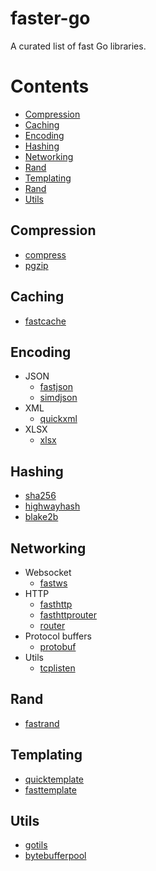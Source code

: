 # faster-go
A curated list of fast Go libraries.

# Contents

- [Compression](#Compression)
- [Caching](#Caching)
- [Encoding](#Encoding)
- [Hashing](#Hashing)
- [Networking](#Networking)
- [Rand](#Rand)
- [Templating](#Templating)
- [Rand](#Rand)
- [Utils](#Utils)

## Compression
* [compress](https://github.com/klauspost/compress)
* [pgzip](https://github.com/klauspost/pgzip)

## Caching
* [fastcache](https://github.com/VictoriaMetrics/fastcache)
  
## Encoding  
  - JSON
    - [fastjson](https://github.com/valyala/fastjson)
    - [simdjson](https://github.com/minio/simdjson-go)
  - XML
    - [quickxml](https://github.com/dgrr/quickxml)
  - XLSX
    - [xlsx](https://github.com/dgrr/xlsx)
  
## Hashing
* [sha256](https://github.com/minio/sha256-simd)
* [highwayhash](https://github.com/minio/highwayhash)
* [blake2b](https://github.com/minio/blake2b-simd)

## Networking
* Websocket
  - [fastws](https://github.com/dgrr/fastws)
* HTTP
  - [fasthttp](https://github.com/valyala/fasthttp)
  - [fasthttprouter](https://github.com/buaazp/fasthttprouter)
  - [router](https://github.com/fasthttp/router)
* Protocol buffers
  - [protobuf](https://github.com/gogo/protobuf)
* Utils
  - [tcplisten](https://github.com/valyala/tcplisten)

## Rand
* [fastrand](https://github.com/valyala/fastrand)
    
## Templating
* [quicktemplate](https://github.com/valyala/quicktemplate)
* [fasttemplate](https://github.com/valyala/fasttemplate)
  
## Utils
* [gotils](https://github.com/savsgio/gotils)
* [bytebufferpool](https://github.com/valyala/bytebufferpool)

